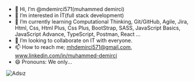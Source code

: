 - 👋 Hi, I’m @mdemirci571(muhammed demirci)
- 👀 I’m interested in İT(full stack development)
- 🌱 I’m currently learning Computational Thinking, Git/GitHub, Agile, Jira, Html, Css, Html Plus, Css Plus, BootStrap, SASS, JavaScript Basics, JavaScript Advance, TypeScript, Postman, React ...
- 💞️  I’m looking to collaborate on IT with everyone.
- 📫 How to reach me; mhdemirci571@gmail.com, www.linkedin.com/in/muhammed-demirci 
- 😄 Pronouns: We only...
<!---
mdemirci571/mdemirci571 is a ✨ special ✨ repository because its `README.md` (this file) appears on your GitHub profile.
You can click the Preview link to take a look at your changes.
--->

![Adsız](https://user-images.githubusercontent.com/118989410/205894833-0aa28f7d-474e-4eca-82e1-397132d94e89.jpg)

